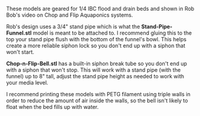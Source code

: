 These models are geared for 1/4 IBC flood and drain beds and shown in Rob Bob's video on Chop and Flip Aquaponics systems.

Rob's design uses a 3/4" stand pipe which is what the **Stand-Pipe-Funnel.stl** model is meant to be attached to. I recommend gluing this to the top your stand pipe flush with the bottom of the funnel's bowl. This helps create a more reliable siphon lock so you don't end up with a siphon that won't start.

**Chop-n-Flip-Bell.stl** has a built-in siphon break tube so you don't end up with a siphon that won't stop. This will work with a stand pipe (with the funnel) up to 8" tall, adjust the stand pipe height as needed to work with your media level.

I recommend printing these models with PETG filament using triple walls in order to reduce the amount of air inside the walls, so the bell isn't likely to float when the bed fills up with water.
